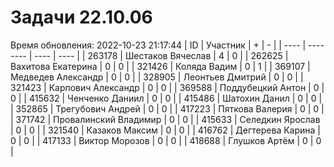 # Задачи 22.10.06
Время обновления: 2022-10-23 21:17:44
| ID   | Участник | +    | -    |
| ---- | -------- | ---- | ---- |
| 263178 | Шестаков Вячеслав | 4 | 0 |
| 262625 | Вахитова Екатерина | 0 | 0 |
| 321426 | Коляда Вадим | 0 | 1 |
| 369107 | Медведев Александр | 0 | 0 |
| 328905 | Леонтьев Дмитрий | 0 | 0 |
| 321423 | Карпович Александр | 0 | 0 |
| 369588 | Поддубецкий Антон | 0 | 0 |
| 415632 | Ченченко Даниил | 0 | 0 |
| 415486 | Шатохин Данил | 0 | 0 |
| 352865 | Трегубович Андрей | 0 | 0 |
| 417223 | Пяткова Валерия | 0 | 0 |
| 371742 | Провалинский Владимир | 0 | 0 |
| 415633 | Селедкин Ярослав | 0 | 0 |
| 321540 | Казаков Максим | 0 | 0 |
| 416762 | Дегтерева Карина | 0 | 0 |
| 417133 | Виктор Морозов | 0 | 0 |
| 418688 | Глушков Артём | 0 | 0 |
